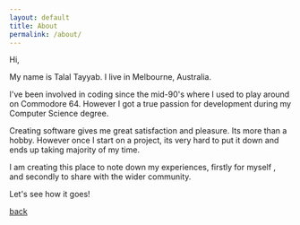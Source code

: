 ```yaml
---
layout: default
title: About
permalink: /about/
---
```


Hi,

My name is Talal Tayyab. I live in Melbourne, Australia.

I've been involved in coding since the mid-90's where I used to play around on Commodore 64. However I got a true passion for development during my Computer Science degree.

Creating software gives me great satisfaction and pleasure. Its more than a hobby. However once I start on a project, its very hard to put it down and ends up taking majority of my time.

I am creating this place to note down my experiences, firstly for myself , and secondly to share with the wider community.

Let's see how it goes!

[back](./index.markdown)